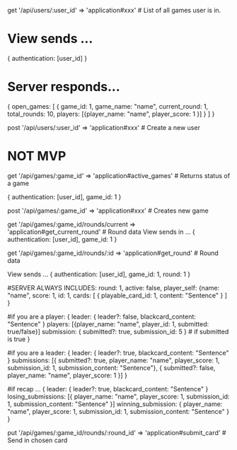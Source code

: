 get '/api/users/:user_id' => 'application#xxx' # List of all games user is in.

# View sends ...
{ authentication: [user_id] }

# Server responds...
{ open_games: [ { game_id: 1,
                  game_name: "name",
                  current_round: 1,
                  total_rounds: 10,
                  players: [{player_name: "name", player_score: 1 }]
                  } ] }

post '/api/users/:user_id' => 'application#xxx' # Create a new user

# NOT MVP

get '/api/games/:game_id' => 'application#active_games' # Returns status of a game

{ authentication: [user_id], game_id: 1 }



post '/api/games/:game_id' => 'application#xxx' # Creates new game


get '/api/games/:game_id/rounds/current => 'application#get_current_round' # Round data
View sends in ...
{ authentication: [user_id], game_id: 1 }

get '/api/games/:game_id/rounds/:id => 'application#get_round' # Round data

View sends ...
{ authentication: [user_id], game_id: 1, round: 1 }

#SERVER ALWAYS INCLUDES:
  round: 1,
  active: false,
  player_self: {name: "name",
                score: 1, id: 1,
                cards: [ { playable_card_id: 1, content: "Sentence" } ] }

#if you are a player:
{ leader: { leader?: false, blackcard_content: "Sentence" }
  players: [{player_name: "name", player_id: 1, submitted: true/false}]
  submission: { submitted?: true, submission_id: 5 } # if submitted is true
}

#if you are a leader:
{ leader: { leader?: true, blackcard_content: "Sentence" }
  submissions: [{ submitted?: true, player_name: "name", player_score: 1, submission_id: 1, submission_content: "Sentence"},
                { submitted?: false, player_name: "name", player_score: 1 }] }

#if recap ...
{ leader: { leader?: true, blackcard_content: "Sentence" }
  losing_submissions: [{ player_name: "name", player_score: 1, submission_id: 1, submission_content: "Sentence" }]
  winning_submission: { player_name: "name", player_score: 1, submission_id: 1, submission_content: "Sentence" }
}





put '/api/games/:game_id/rounds/:round_id' => 'application#submit_card' # Send in chosen card

